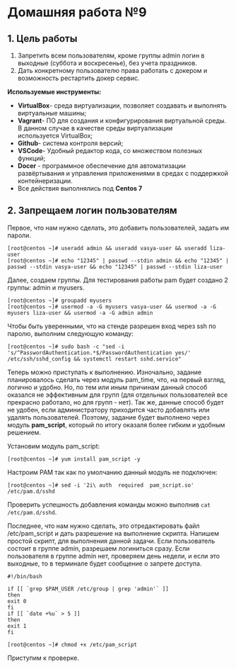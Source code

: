 # **Домашняя работа №9**

## **1. Цель работы**

1. Запретить всем пользователям, кроме группы admin логин в выходные (суббота и воскресенье), без учета праздников.
2. Дать конкретному пользователю права работать с докером и возможность рестартить докер сервис.

**Используемые инструменты:**

- **VirtualBox**- среда виртуализации, позволяет создавать и выполнять виртуальные машины;
- **Vagrant**- ПО для создания и конфигурирования виртуальной среды. В данном случае в качестве среды виртуализации используется VirtualBox;
- **Github**- система контроля версий;
- **VSCode**- Удобный редактор кода, со множеством полезных функций;
- **Docer** - программное обеспечение для автоматизации развёртывания и управления приложениями в средах с поддержкой контейнеризации.
- Все действия выполнялись под **Centos 7**

## **2. Запрещаем логин пользователям**

Первое, что нам нужно сделать, это добавить пользователей, задать им пароли.
```
[root@centos ~]# useradd admin && useradd vasya-user && useradd liza-user
[root@centos ~]# echo "12345" | passwd --stdin admin && echo "12345" | passwd --stdin vasya-user && echo "12345" | passwd --stdin liza-user 
```
Далее, создаем группы. Для тестирования работы pam будет создано 2 группы: admin и myusers. 
```
[root@centos ~]# groupadd myusers
[root@centos ~]# usermod -a -G myusers vasya-user && usermod -a -G myusers liza-user && usermod -a -G admin admin
```
Чтобы быть уверенными, что на стенде разрешен вход через ssh по паролю, выполним следующую команду:
```
[root@centos ~]# sudo bash -c "sed -i 's/^PasswordAuthentication.*$/PasswordAuthentication yes/' /etc/ssh/sshd_config && systemctl restart sshd.service"
```
Теперь можно приступать к выполнению. Изночально, задание планировалось сделать через модуль pam_time, что, на первый взгляд, логично и удобно. Но, по тем или иным причинам данный способ оказался не эффективным для групп (для отдельных пользователей все прекрасно работало, но для групп - нет). Так же, данные способ будет не удобен, если администратору приходится часто добавлять или удалять пользователей. Поэтому, задание будет выполнено через модуль **pam_script**, который по итогу оказаля более гибким и удобным решением.

Установим модуль pam_script:
```
[root@centos ~]# yum install pam_script -y
```
Настроим PAM так как по умолчанию данный модуль не подключен:
```
[root@centos ~]# sed -i '2i\ auth  required  pam_script.so'  /etc/pam.d/sshd
```
Проверить успешность добавления команды можно выполнив ```cat /etc/pam.d/sshd```. 

Последнее, что нам нужно сделать, это отредактировать файл /etc/pam_script и дать разрешение на выполнение скрипта.
Напишем простой скрипт, для выполнения данной задачи. Если пользователь состоит в группе admin, разрешаем логиниться сразу. Если пользователя в группе admin нет, проверяем день недели, и если это выходные, то в терминале будет сообщение о запрете доступа.
```
#!/bin/bash

if [[ `grep $PAM_USER /etc/group | grep 'admin'` ]]
then
exit 0
fi
if [[ `date +%u` > 5 ]]
then
exit 1
fi
```
```
[root@centos ~]# chmod +x /etc/pam_script
```
Приступим к проверке.

